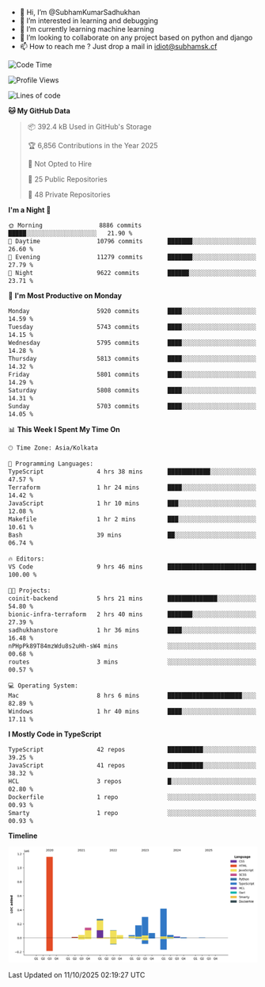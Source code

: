 - 👋 Hi, I’m @SubhamKumarSadhukhan
- 👀 I’m interested in learning and debugging
- 🌱 I’m currently learning machine learning
- 💞️ I’m looking to collaborate on any project based on python and django
- 📫 How to reach me ?
      Just drop a mail in idiot@subhamsk.cf

<!---
SubhamKumarSadhukhan/SubhamKumarSadhukhan is a ✨ special ✨ repository because its `README.md` (this file) appears on your GitHub profile.
You can click the Preview link to take a look at your changes.
--->


<!--START_SECTION:waka-->
![Code Time](http://img.shields.io/badge/Code%20Time-3%2C098%20hrs%2039%20mins-blue)

![Profile Views](http://img.shields.io/badge/Profile%20Views-0-blue)

![Lines of code](https://img.shields.io/badge/From%20Hello%20World%20I%27ve%20Written-2.8%20million%20lines%20of%20code-blue)

**🐱 My GitHub Data** 

> 📦 392.4 kB Used in GitHub's Storage 
 > 
> 🏆 6,856 Contributions in the Year 2025
 > 
> 🚫 Not Opted to Hire
 > 
> 📜 25 Public Repositories 
 > 
> 🔑 48 Private Repositories 
 > 
**I'm a Night 🦉** 

```text
🌞 Morning                8886 commits        █████░░░░░░░░░░░░░░░░░░░░   21.90 % 
🌆 Daytime                10796 commits       ███████░░░░░░░░░░░░░░░░░░   26.60 % 
🌃 Evening                11279 commits       ███████░░░░░░░░░░░░░░░░░░   27.79 % 
🌙 Night                  9622 commits        ██████░░░░░░░░░░░░░░░░░░░   23.71 % 
```
📅 **I'm Most Productive on Monday** 

```text
Monday                   5920 commits        ████░░░░░░░░░░░░░░░░░░░░░   14.59 % 
Tuesday                  5743 commits        ████░░░░░░░░░░░░░░░░░░░░░   14.15 % 
Wednesday                5795 commits        ████░░░░░░░░░░░░░░░░░░░░░   14.28 % 
Thursday                 5813 commits        ████░░░░░░░░░░░░░░░░░░░░░   14.32 % 
Friday                   5801 commits        ████░░░░░░░░░░░░░░░░░░░░░   14.29 % 
Saturday                 5808 commits        ████░░░░░░░░░░░░░░░░░░░░░   14.31 % 
Sunday                   5703 commits        ████░░░░░░░░░░░░░░░░░░░░░   14.05 % 
```


📊 **This Week I Spent My Time On** 

```text
🕑︎ Time Zone: Asia/Kolkata

💬 Programming Languages: 
TypeScript               4 hrs 38 mins       ████████████░░░░░░░░░░░░░   47.57 % 
Terraform                1 hr 24 mins        ████░░░░░░░░░░░░░░░░░░░░░   14.42 % 
JavaScript               1 hr 10 mins        ███░░░░░░░░░░░░░░░░░░░░░░   12.08 % 
Makefile                 1 hr 2 mins         ███░░░░░░░░░░░░░░░░░░░░░░   10.61 % 
Bash                     39 mins             ██░░░░░░░░░░░░░░░░░░░░░░░   06.74 % 

🔥 Editors: 
VS Code                  9 hrs 46 mins       █████████████████████████   100.00 % 

🐱‍💻 Projects: 
coinit-backend           5 hrs 21 mins       ██████████████░░░░░░░░░░░   54.80 % 
bionic-infra-terraform   2 hrs 40 mins       ███████░░░░░░░░░░░░░░░░░░   27.39 % 
sadhukhanstore           1 hr 36 mins        ████░░░░░░░░░░░░░░░░░░░░░   16.48 % 
nPHpPk89T84mzWdu8s2uHh-sW4 mins              ░░░░░░░░░░░░░░░░░░░░░░░░░   00.68 % 
routes                   3 mins              ░░░░░░░░░░░░░░░░░░░░░░░░░   00.57 % 

💻 Operating System: 
Mac                      8 hrs 6 mins        █████████████████████░░░░   82.89 % 
Windows                  1 hr 40 mins        ████░░░░░░░░░░░░░░░░░░░░░   17.11 % 
```

**I Mostly Code in TypeScript** 

```text
TypeScript               42 repos            ██████████░░░░░░░░░░░░░░░   39.25 % 
JavaScript               41 repos            ██████████░░░░░░░░░░░░░░░   38.32 % 
HCL                      3 repos             █░░░░░░░░░░░░░░░░░░░░░░░░   02.80 % 
Dockerfile               1 repo              ░░░░░░░░░░░░░░░░░░░░░░░░░   00.93 % 
Smarty                   1 repo              ░░░░░░░░░░░░░░░░░░░░░░░░░   00.93 % 
```



**Timeline**

![Lines of Code chart](https://raw.githubusercontent.com/SubhamKumarSadhukhan/SubhamKumarSadhukhan/main/assets/bar_graph.png)


 Last Updated on 11/10/2025 02:19:27 UTC
<!--END_SECTION:waka-->
